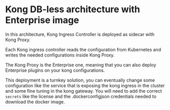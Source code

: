 # Kong DB-less architecture with Enterprise image

In this architecture, Kong Ingress Controller is deployed as sidecar with Kong Proxy.

Each Kong ingress controller reads the configuration from Kubernetes and writes the needed configurations inside Kong Proxy. 

The Kong Proxy is the Enterprise one, meaning that you can also deploy Enterprise plugins on your kong configurations.

This deployment is a turnkey solution, you can eventually change some configuration like the service that is exposing the 
kong ingress in the cluster and some fine tuning in the kong gateway. You will need to add the correct `secrets` like the
license and the .dockerconfigjson credentials needed to download the docker image.

